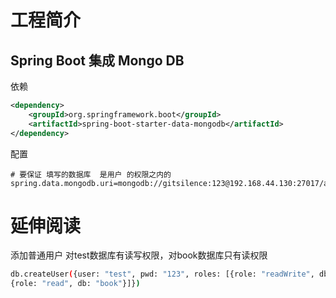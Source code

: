 # 工程简介

## Spring Boot 集成 Mongo DB

依赖
```xml
<dependency>
    <groupId>org.springframework.boot</groupId>
    <artifactId>spring-boot-starter-data-mongodb</artifactId>
</dependency>
```

配置
```properties
# 要保证 填写的数据库  是用户 的权限之内的
spring.data.mongodb.uri=mongodb://gitsilence:123@192.168.44.130:27017/admin
```


# 延伸阅读

添加普通用户 对test数据库有读写权限，对book数据库只有读权限
```bash
db.createUser({user: "test", pwd: "123", roles: [{role: "readWrite", db: "test"},
{role: "read", db: "book"}]})
```